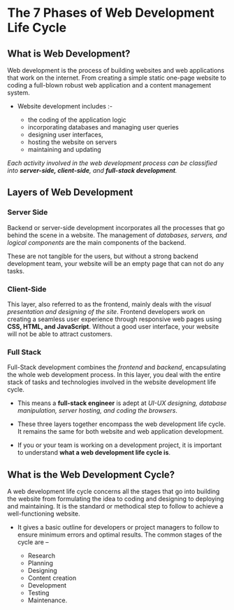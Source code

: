 # The 7 Phases of Web Development Life Cycle

## What is Web Development?

Web development is the process of building websites and web applications that work on the internet. From creating a simple static one-page website to coding a full-blown robust web application and a content management system.  

- Website development includes :-

   - the coding of the application logic
   - incorporating databases and managing user queries
   - designing user interfaces,
   - hosting the website on servers
   - maintaining and updating
   
*Each activity involved in the web development process can be classified into **server-side, client-side**, and **full-stack development**.*

## Layers of Web Development


### Server Side

Backend or server-side development incorporates all the processes that go behind the scene in a website. The management of *databases, servers, and logical components* are the main components of the backend.

These are not tangible for the users, but without a strong backend development team, your website will be an empty page that can not do any tasks. 

### Client-Side

This layer, also referred to as the frontend, mainly deals with the *visual presentation and designing of the site*. Frontend developers work on creating a seamless user experience through responsive web pages using **CSS, HTML, and JavaScript**. Without a good user interface, your website will not be able to attract customers. 

### Full Stack

Full-Stack development combines the *frontend* and *backend*, encapsulating the whole web development process. In this layer, you deal with the entire stack of tasks and technologies involved in the website development life cycle.

- This means a **full-stack engineer** is adept at *UI-UX designing, database manipulation, server hosting, and coding the browsers*. 

- These three layers together encompass the web development life cycle. It remains the same for both website and web application development.

- If you or your team is working on a development project, it is important to understand **what a web development life cycle is**. 


## What is the Web Development Cycle?

A web development life cycle concerns all the stages that go into building the website from formulating the idea to coding and designing to deploying and maintaining. It is the standard or methodical step to follow to achieve a well-functioning website.

- It gives a basic outline for developers or project managers to follow to ensure minimum errors and optimal results.  The common stages of the cycle are –

    - Research
    - Planning
    - Designing
    - Content creation
    - Development
    - Testing
    - Maintenance.
